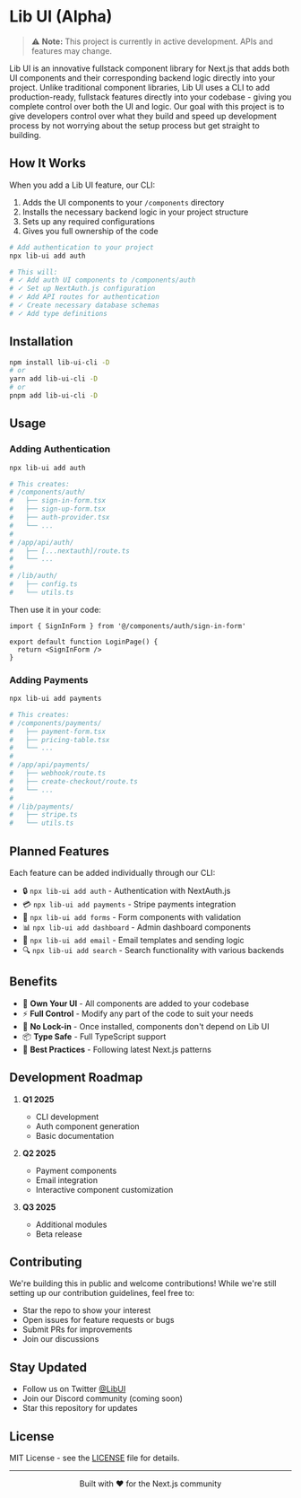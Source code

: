 # Lib UI (Alpha)

> ⚠️ **Note:** This project is currently in active development. APIs and features may change.

Lib UI is an innovative fullstack component library for Next.js that adds both UI components and their corresponding backend logic directly into your project. Unlike traditional component libraries, Lib UI uses a CLI to add production-ready, fullstack features directly into your codebase - giving you complete control over both the UI and logic. Our goal with this project is to give developers control over what they build and speed up development process by not worrying about the setup process but get straight to building.

## How It Works

When you add a Lib UI feature, our CLI:
1. Adds the UI components to your `/components` directory
2. Installs the necessary backend logic in your project structure
3. Sets up any required configurations
4. Gives you full ownership of the code

```bash
# Add authentication to your project
npx lib-ui add auth

# This will:
# ✓ Add auth UI components to /components/auth
# ✓ Set up NextAuth.js configuration
# ✓ Add API routes for authentication
# ✓ Create necessary database schemas
# ✓ Add type definitions
```

## Installation

```bash
npm install lib-ui-cli -D
# or
yarn add lib-ui-cli -D
# or
pnpm add lib-ui-cli -D
```

## Usage

### Adding Authentication

```bash
npx lib-ui add auth

# This creates:
# /components/auth/
#   ├── sign-in-form.tsx
#   ├── sign-up-form.tsx
#   ├── auth-provider.tsx
#   └── ...
# 
# /app/api/auth/
#   ├── [...nextauth]/route.ts
#   └── ...
#
# /lib/auth/
#   ├── config.ts
#   └── utils.ts
```

Then use it in your code:

```tsx
import { SignInForm } from '@/components/auth/sign-in-form'

export default function LoginPage() {
  return <SignInForm />
}
```

### Adding Payments

```bash
npx lib-ui add payments

# This creates:
# /components/payments/
#   ├── payment-form.tsx
#   ├── pricing-table.tsx
#   └── ...
#
# /app/api/payments/
#   ├── webhook/route.ts
#   ├── create-checkout/route.ts
#   └── ...
#
# /lib/payments/
#   ├── stripe.ts
#   └── utils.ts
```

## Planned Features

Each feature can be added individually through our CLI:

- 🔒 `npx lib-ui add auth` - Authentication with NextAuth.js
- 💳 `npx lib-ui add payments` - Stripe payments integration
- 📝 `npx lib-ui add forms` - Form components with validation
- 📊 `npx lib-ui add dashboard` - Admin dashboard components
- 📧 `npx lib-ui add email` - Email templates and sending logic
- 🔍 `npx lib-ui add search` - Search functionality with various backends

## Benefits

- 🎨 **Own Your UI** - All components are added to your codebase
- ⚡ **Full Control** - Modify any part of the code to suit your needs
- 🔧 **No Lock-in** - Once installed, components don't depend on Lib UI
- 📦 **Type Safe** - Full TypeScript support
- 🚀 **Best Practices** - Following latest Next.js patterns

## Development Roadmap

1. **Q1 2025**
   - CLI development
   - Auth component generation
   - Basic documentation
   
2. **Q2 2025**
   - Payment components
   - Email integration
   - Interactive component customization
   
3. **Q3 2025**
   - Additional modules
   - Beta release

## Contributing

We're building this in public and welcome contributions! While we're still setting up our contribution guidelines, feel free to:
- Star the repo to show your interest
- Open issues for feature requests or bugs
- Submit PRs for improvements
- Join our discussions

## Stay Updated

- Follow us on Twitter [@LibUI](https://twitter.com/libui)
- Join our Discord community (coming soon)
- Star this repository for updates

## License

MIT License - see the [LICENSE](LICENSE) file for details.

---

<p align="center">Built with ❤️ for the Next.js community</p>
